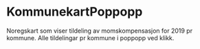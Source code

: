 # KommunekartPoppopp
Noregskart som viser tildeling av momskompensasjon for 2019 pr kommune. Alle tildelingar pr kommune i poppopp ved klikk.
